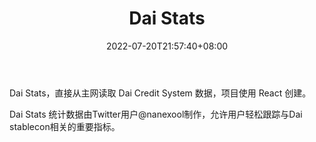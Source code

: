 ﻿---
weight: 
title: "Dai Stats"
description: "Dai Stats，直接从主网读取 Dai Credit System 数据，项目使用 React 创建"
date: 2022-07-20T21:57:40+08:00
lastmod: 2022-07-20T16:45:40+08:00
draft: false
authors: ["june"]
featuredImage: "dai-stats.jpg"
link: "https://daistats.com/?ref=1234btc.com"
tags: ["数据分析","Dai Stats"]
categories: ["navigation"]
navigation: ["数据分析"]
lightgallery: true
toc: true
pinned: false
recommend: false
recommend1: false
---
Dai Stats，直接从主网读取 Dai Credit System 数据，项目使用 React 创建。

Dai Stats 统计数据由Twitter用户@nanexool制作，允许用户轻松跟踪与Dai stablecon相关的重要指标。